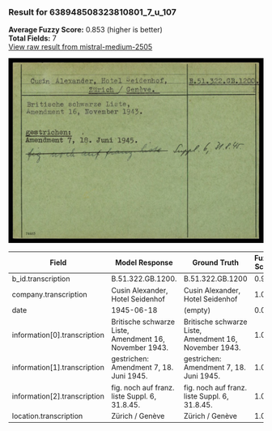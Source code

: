 ### Result for 638948508323810801_7_u_107
**Average Fuzzy Score:** 0.853 (higher is better)<br>
**Total Fields:** 7<br>
[View raw result from mistral-medium-2505](https://github.com/RISE-UNIBAS/humanities_data_benchmark/blob/main/results/2025-10-24/T0328/request_T0328_638948508323810801_7_u_107.json)

<img src="https://github.com/RISE-UNIBAS/humanities_data_benchmark/blob/main/benchmarks/blacklist/images/638948508323810801_7_u_107.jpg?raw=true" alt="638948508323810801_7_u_107" width="600px">

| Field | Model Response | Ground Truth | Fuzzy Score | Match |
|-------|----------------|--------------|-------------|-------|
| b_id.transcription | B.51.322.GB.1200. | B.51.322.GB.1200 | 0.970 | ✅ |
| company.transcription | Cusin Alexander, Hotel Seidenhof | Cusin Alexander, Hotel Seidenhof | 1.000 | ✅ |
| date | 1945-06-18 | (empty) | 0.000 | ❌ |
| information[0].transcription | Britische schwarze Liste,<br>Amendment 16, November 1943. | Britische schwarze Liste,<br>Amendment 16, November 1943. | 1.000 | ✅ |
| information[1].transcription | gestrichen:<br>Amendment 7, 18. Juni 1945. | gestrichen:<br>Amendment 7, 18. Juni 1945. | 1.000 | ✅ |
| information[2].transcription | fig. noch auf franz. liste Suppl. 6, 31.8.45. | fig. noch auf franz. liste Suppl. 6, 31.8.45. | 1.000 | ✅ |
| location.transcription | Zürich / Genève | Zürich / Genève | 1.000 | ✅ |
